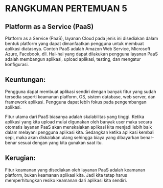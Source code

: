 # RANGKUMAN PERTEMUAN 5

## Platform as a Service (PaaS)

Platform as a Service (PaaS), layanan Cloud pada jenis ini disediakan dalam bentuk platform yang dapat dimanfaatkan pengguna untuk membuat aplikasi diatasnya. Contoh PaaS adalah Amazon Web Service, Microsoft Azure, Facebook, dll. Hal-hal yang dapat dilakukan pengguna layanan PaaS adalah membangun aplikasi, upload aplikasi, testing, dan mengatur konfigurasi.

## Keuntungan:

Pengguna dapat membuat aplikasi sendiri dengan banyak fitur yang sudah tersedia seperti keamanan platform, OS, sistem database, web server, dan framework aplikasi. Pengguna dapat lebih fokus pada pengembangan aplikasi.

Fitur utama dari PaaS biasanya adalah skalabilitas yang tinggi. Ketika aplikasi yang kita upload mulai digunakan oleh banyak user maka secara otomatis layanan PaaS akan menskalakan aplikasi kita menjadi lebih baik dalam melayani pengguna aplikasi kita. Sedangkan ketika aplikasi kembali sepi, maka akan diskalakan ulang sehingga biaya yang dibayarkan benar-benar sesuai dengan yang kita gunakan saat itu.

## Kerugian:

Fitur keamanan yang disediakan oleh layanan PaaS adalah keamanan platform, bukan keamanan aplikasi kita. Jadi kita tetap harus memperhitungkan resiko keamanan dari aplikasi kita sendiri.
